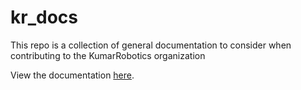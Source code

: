 # kr_docs

This repo is a collection of general documentation to consider when contributing to the KumarRobotics organization

View the documentation [here](http://kumar-robotics-github-documentation.readthedocs.org/en/latest/index.html).
